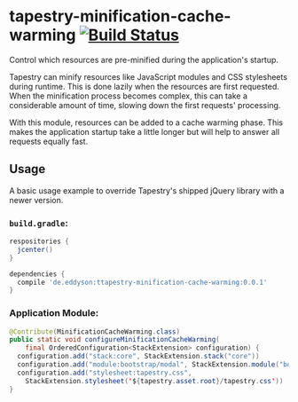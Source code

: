 # tapestry-minification-cache-warming [![Build Status](https://travis-ci.org/eddyson-de/tapestry-minification-cache-warming.svg?branch=master)](https://travis-ci.org/eddyson-de/tapestry-webjars)
Control which resources are pre-minified during the application's startup.

Tapestry can minify resources like JavaScript modules and CSS stylesheets during runtime. This is done lazily when the resources are first requested. When the minification process becomes complex, this can take a considerable amount of time, slowing down the first requests' processing.

With this module, resources can be added to a cache warming phase. This makes the application startup take a little longer but will help to answer all requests equally fast.

## Usage

A basic usage example to override Tapestry's shipped jQuery library with a newer version.

### `build.gradle`:
```groovy
respositories {
  jcenter()
}

dependencies {
  compile 'de.eddyson:ttapestry-minification-cache-warming:0.0.1'
}

```

### Application Module:
```java
@Contribute(MinificationCacheWarming.class)
public static void configureMinificationCacheWarming(
    final OrderedConfiguration<StackExtension> configuration) {
  configuration.add("stack:core", StackExtension.stack("core"))
  configuration.add("module:bootstrap/modal", StackExtension.module("bootstrap/modal"))
  configuration.add("stylesheet:tapestry.css",
    StackExtension.stylesheet('${tapestry.asset.root}/tapestry.css'))
}
```
